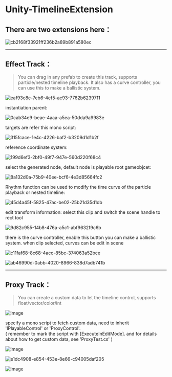 # Unity-TimelineExtension
## There are two extensions here：
![cb2168f33921ff236b2a89b891a580ec](https://github.com/Kisawa/Unity-TimelineExtension/assets/71002504/41eda3ba-3797-4684-9977-abb0fcc92943)

****
## Effect Track：
>You can drag in any prefab to create this track, supports particle/nested timeline playback. It also has a curve controller, you can use this to make a ballistic system.

![eaf93c8c-7eb6-4ef5-ac93-7762b6239711](https://github.com/Kisawa/Unity-TimelineExtension/assets/71002504/5eecf9b9-37bc-4f41-8c74-ab0a733a5cdd)

instantiation parent:

![0cab34e9-beae-4aaa-a5ea-50dda9a9983e](https://github.com/Kisawa/Unity-TimelineExtension/assets/71002504/db256fea-19fe-4ef6-97f7-b98faa28e014)


targets are refer this mono script:

![315fcace-1e4c-4226-baf2-b3209d1d1b2f](https://github.com/Kisawa/Unity-TimelineExtension/assets/71002504/b15905a5-50fb-4672-ad4e-75f867bfb88f)

reference coordinate system:

![199d6ef3-2bf0-49f7-947e-560d220f68c4](https://github.com/Kisawa/Unity-TimelineExtension/assets/71002504/fd78bcef-0561-4dd9-a8e1-7ed7253851bb)

select the generated node, default node is playable root gameobjcet:

![8a132d0a-75b9-40ee-bcf6-4e3d85664fc2](https://github.com/Kisawa/Unity-TimelineExtension/assets/71002504/7f981401-7534-4753-a0bb-14219f1d93dd)

Rhythm function can be used to modify the time curve of the particle playback or nested timeline:

![45d4a45f-5825-47ac-be02-25b21d35d1db](https://github.com/Kisawa/Unity-TimelineExtension/assets/71002504/cf7bc541-85a5-44c8-876b-2bf81c4de33d)

edit transform information: select this clip and switch the scene handle to rect tool

![9d82c955-14b8-476a-a5c1-abf9632f9c6b](https://github.com/Kisawa/Unity-TimelineExtension/assets/71002504/b02b6be0-bcbf-4b4c-a833-69fed24cdd6a)

there is the curve controller, enable this button you can make a ballistic system. when clip selected, curves can be edit in scene

![c11faf68-8c68-4acc-85bc-374063a52bce](https://github.com/Kisawa/Unity-TimelineExtension/assets/71002504/7d694608-f507-4c09-a6a7-60c2ef17d230)

![ab46990d-0abb-4020-8966-838d7adb741b](https://github.com/Kisawa/Unity-TimelineExtension/assets/71002504/5e70a7c7-5b0e-473e-b2ee-f261685009af)


****
## Proxy Track：
>You can create a custom data to let the timeline control, supports float/vector/color/int

![image](https://github.com/Kisawa/Unity-TimelineExtension/assets/71002504/4318aaba-7115-4444-9f41-4e329a015339)

specify a mono script to fetch custom data, need to inherit 'IPlayableControl' or 'ProxyControl'.  
( remember to mark the script with [ExecuteInEditMode]. and for details about how to get custom data, see 'ProxyTest.cs' )

![image](https://github.com/Kisawa/Unity-TimelineExtension/assets/71002504/7d3cd572-c098-497b-83ab-35426b887430)

![e1dc4908-e854-453e-8e66-c94005daf205](https://github.com/Kisawa/Unity-TimelineExtension/assets/71002504/f524fe5b-2e5d-46a5-9165-ae0d2cc34c1b)

![image](https://github.com/Kisawa/Unity-TimelineExtension/assets/71002504/f908f5b5-4a43-4339-876b-1e6cd8f40e42)



